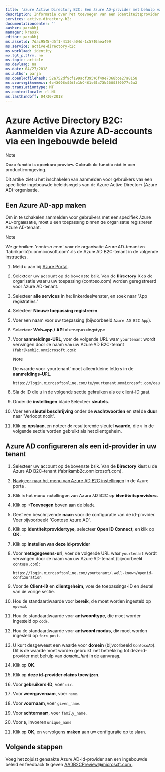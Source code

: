 ```yaml
---
title: 'Azure Active Directory B2C: Een Azure AD-provider met behulp van ingebouwde beleid toevoegen | Microsoft Docs'
description: Informatie over het toevoegen van een identiteitsprovider Open ID Connect (Azure AD)
services: active-directory-b2c
documentationcenter: ''
author: parakhj
manager: krassk
editor: parakhj
ms.assetid: 7dac9545-d5f1-4136-a04d-1c5740aea499
ms.service: active-directory-b2c
ms.workload: identity
ms.tgt_pltfrm: na
ms.topic: article
ms.devlang: na
ms.date: 04/27/2018
ms.author: parja
ms.openlocfilehash: 52a752df9cf199acf39596f49e7368bce27a8158
ms.sourcegitcommit: 6e43006c88d5e1b9461e65a73b8888340077e8a2
ms.translationtype: MT
ms.contentlocale: nl-NL
ms.lasthandoff: 04/30/2018
---
```

# <a name="azure-active-directory-b2c-sign-in-using-azure-ad-accounts-through-a-built-in-policy"></a>Azure Active Directory B2C: Aanmelden via Azure AD-accounts via een ingebouwde beleid

>[!NOTE]
> Deze functie is openbare preview. Gebruik de functie niet in een productieomgeving.

Dit artikel ziet u het inschakelen van aanmelden voor gebruikers van een specifieke ingebouwde beleidsregels van de Azure Active Directory (Azure AD)-organisatie.

## <a name="create-an-azure-ad-app"></a>Een Azure AD-app maken

Om in te schakelen aanmelden voor gebruikers met een specifiek Azure AD-organisatie, moet u een toepassing binnen de organisatie registreren Azure AD-tenant.

>[!NOTE]
> We gebruiken 'contoso.com' voor de organisatie Azure AD-tenant en 'fabrikamb2c.onmicrosoft.com' als de Azure AD B2C-tenant in de volgende instructies.

1. Meld u aan bij [Azure Portal](https://portal.azure.com).
1. Selecteer uw account op de bovenste balk. Van de **Directory** Kies de organisatie waar u uw toepassing (contoso.com) worden geregistreerd voor Azure AD-tenant.
1. Selecteer **alle services** in het linkerdeelvenster, en zoek naar "App registraties."
1. Selecteer **Nieuwe toepassing registreren**.
1. Voer een naam voor uw toepassing (bijvoorbeeld `Azure AD B2C App`).
1. Selecteer **Web-app / API** als toepassingstype.
1. Voor **aanmeldings-URL**, voer de volgende URL waar `yourtenant` wordt vervangen door de naam van uw Azure AD B2C-tenant (`fabrikamb2c.onmicrosoft.com`):

    >[!NOTE]
    >De waarde voor 'yourtenant' moet alleen kleine letters in de **aanmeldings-URL**.

    ```Console
    https://login.microsoftonline.com/te/yourtenant.onmicrosoft.com/oauth2/authresp
    ```

1. Sla de ID die u in de volgende sectie gebruiken als de client-ID gaat.
1. Onder de **instellingen** blade Selecteer **sleutels**.
1. Voer een **sleutel beschrijving** onder de **wachtwoorden** en stel de **duur** naar 'Verloopt nooit'. 
1. Klik op **opslaan**, en noteer de resulterende sleutel **waarde**, die u in de volgende sectie worden gebruikt als het clientgeheim.

## <a name="configure-azure-ad-as-an-identity-provider-in-your-tenant"></a>Azure AD configureren als een id-provider in uw tenant

1. Selecteer uw account op de bovenste balk. Van de **Directory** kiest u de Azure AD B2C-tenant (fabrikamb2c.onmicrosoft.com).
1. [Navigeer naar het menu van Azure AD B2C instellingen](active-directory-b2c-app-registration.md#navigate-to-b2c-settings) in de Azure portal.
1. Klik in het menu instellingen van Azure AD B2C op **identiteitsproviders**.
1. Klik op **+Toevoegen** boven aan de blade.
1. Geef een beschrijvende **naam** voor de configuratie van de id-provider. Voer bijvoorbeeld 'Contoso Azure AD'.
1. Klik op **identiteit providertype**, selecteer **Open ID Connect**, en klik op **OK**.
1. Klik op **instellen van deze id-provider**
1. Voor **metagegevens-url**, voer de volgende URL waar `yourtenant` wordt vervangen door de naam van uw Azure AD-tenant (bijvoorbeeld `contoso.com`):

    ```Console
    https://login.microsoftonline.com/yourtenant/.well-known/openid-configuration
    ```
1. Voor de **Client-ID** en **clientgeheim**, voer de toepassings-ID en sleutel van de vorige sectie.
1. Hou de standaardwaarde voor **bereik**, die moet worden ingesteld op `openid`.
1. Hou de standaardwaarde voor **antwoordtype**, die moet worden ingesteld op `code`.
1. Hou de standaardwaarde voor **antwoord modus**, die moet worden ingesteld op `form_post`.
1. U kunt desgewenst een waarde voor **domein** (bijvoorbeeld `ContosoAD`). Dit is de waarde moet worden gebruikt met betrekking tot deze id-provider met behulp van *domain_hint* in de aanvraag. 
1. Klik op **OK**.
1. Klik op **deze id-provider claims toewijzen**.
1. Voor **gebruikers-ID**, voer `oid`.
1. Voor **weergavenaam**, voer `name`.
1. Voor **voornaam**, voer `given_name`.
1. Voor **achternaam**, voer `family_name`.
1. Voor **e**, invoeren `unique_name`
1. Klik op **OK**, en vervolgens **maken** aan uw configuratie op te slaan.

## <a name="next-steps"></a>Volgende stappen

Voeg het zojuist gemaakte Azure AD-id-provider aan een ingebouwde beleid en feedback te geven [ AADB2CPreview@microsoft.com ](mailto:AADB2CPreview@microsoft.com).
